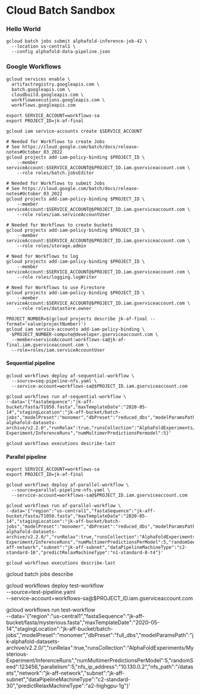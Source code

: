 # Cloud Batch Sandbox

### Hello World

```
gcloud batch jobs submit alphafold-inference-job-42 \
  --location us-central1 \
  --config alphafold-data-pipeline.json 
```


### Google Workflows

```
gcloud services enable \
  artifactregistry.googleapis.com \
  batch.googleapis.com \
  cloudbuild.googleapis.com \
  workflowexecutions.googleapis.com \
  workflows.googleapis.com
```

```
export SERVICE_ACCOUNT=workflows-sa
export PROJECT_ID=jk-af-final

gcloud iam service-accounts create $SERVICE_ACCOUNT
```

```
# Needed for Workflows to create Jobs
# See https://cloud.google.com/batch/docs/release-notes#October_03_2022
gcloud projects add-iam-policy-binding $PROJECT_ID \
    --member serviceAccount:$SERVICE_ACCOUNT@$PROJECT_ID.iam.gserviceaccount.com \
    --role roles/batch.jobsEditor

# Needed for Workflows to submit Jobs
# See https://cloud.google.com/batch/docs/release-notes#October_03_2022
gcloud projects add-iam-policy-binding $PROJECT_ID \
    --member serviceAccount:$SERVICE_ACCOUNT@$PROJECT_ID.iam.gserviceaccount.com \
    --role roles/iam.serviceAccountUser

# Needed for Workflows to create buckets
gcloud projects add-iam-policy-binding $PROJECT_ID \
    --member serviceAccount:$SERVICE_ACCOUNT@$PROJECT_ID.iam.gserviceaccount.com \
    --role roles/storage.admin

# Need for Workflows to log
gcloud projects add-iam-policy-binding $PROJECT_ID \
    --member serviceAccount:$SERVICE_ACCOUNT@$PROJECT_ID.iam.gserviceaccount.com \
    --role roles/logging.logWriter

# Need for Workflows to use Firestore
gcloud projects add-iam-policy-binding $PROJECT_ID \
    --member serviceAccount:$SERVICE_ACCOUNT@$PROJECT_ID.iam.gserviceaccount.com \
    --role roles/datastore.owner
```

```
PROJECT_NUMBER=$(gcloud projects describe jk-af-final --format='value(projectNumber)')
gcloud iam service-accounts add-iam-policy-binding \
  $PROJECT_NUMBER-compute@developer.gserviceaccount.com \
  --member=serviceAccount:workflows-sa@jk-af-final.iam.gserviceaccount.com \
  --role=roles/iam.serviceAccountUser
```

#### Sequential pipeline

```
gcloud workflows deploy af-sequential-workflow \
  --source=seq-pipeline-nfs.yaml \
  --service-account=workflows-sa@$PROJECT_ID.iam.gserviceaccount.com

gcloud workflows run af-sequential-workflow \
--data='{"fastaSequence":"jk-aff-bucket/fasta/T1050.fasta","maxTemplateDate":"2020-05-14","stagingLocation":"jk-aff-bucket/batch-jobs","modelPreset":"monomer","dbPreset":"reduced_dbs","modelParamsPath":"jk-alphafold-datasets-archive/v2.2.0","runRelax":true,"runsCollection":"AlphaFoldExperiments/T1050-Experiment/InferenceRuns","numMultimerPredictionsPermodel":5}'
```

```
gcloud workflows executions describe-last
```


#### Parallel pipeline

```
export SERVICE_ACCOUNT=workflows-sa
export PROJECT_ID=jk-af-final
```

```
gcloud workflows deploy af-parallel-workflow \
  --source=parallel-pipeline-nfs.yaml \
  --service-account=workflows-sa@$PROJECT_ID.iam.gserviceaccount.com

gcloud workflows run af-parallel-workflow \
--data='{"region":"us-central1","fastaSequence":"jk-aff-bucket/fasta/T1050.fasta","maxTemplateDate":"2020-05-14","stagingLocation":"jk-aff-bucket/batch-jobs","modelPreset":"monomer","dbPreset":"reduced_dbs","modelParamsPath":"jk-alphafold-datasets-archive/v2.2.0/","runRelax":true,"runsCollection":"AlphaFoldExperiments/Mysterious-Experiment/InferenceRuns","numMultimerPredictionsPerModel":5,"randomSeed":123456,"parallelism":5,"nfs_ip_address":"10.130.0.2","nfs_path":"/datasets","network":"jk-aff-network","subnet":"jk-aff-subnet","dataPipelineMachineType":"c2-standard-16","predictRelaxMachineType":"n1-standard-8-t4"}'
```

```
gcloud workflows executions describe-last
```

gcloud batch jobs describe 

gcloud workflows deploy test-workflow \
  --source=test-pipeline.yaml \
  --service-account=workflows-sa@$PROJECT_ID.iam.gserviceaccount.com

gcloud workflows run test-workflow \
--data='{"region":"us-central1","fastaSequence":"jk-aff-bucket/fasta/mysterious.fasta","maxTemplateDate":"2020-05-14","stagingLocation":"jk-aff-bucket/batch-jobs","modelPreset":"monomer","dbPreset":"full_dbs","modelParamsPath":"jk-alphafold-datasets-archive/v2.2.0/","runRelax":true,"runsCollection":"AlphaFoldExperiments/Mysterious-Experiment/InferenceRuns","numMultimerPredictionsPerModel":5,"randomSeed":123456,"parallelism":5,"nfs_ip_address":"10.130.0.2","nfs_path":"/datasets","network":"jk-aff-network","subnet":"jk-aff-subnet","dataPipelineMachineType":"c2-standard-30","predictRelaxMachineType":"a2-highgpu-1g"}'
```